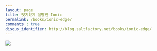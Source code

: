 ```yaml
---
layout: page
title: 엣지있게 설명한 Ionic
permalink: /books/ionic-edge/
comments : true
disqus_identifier: http://blog.saltfactory.net/books/ionic-edge/
---
```


![](http://assets.hibrainapps.net/images/rest/data/575?size=full)
